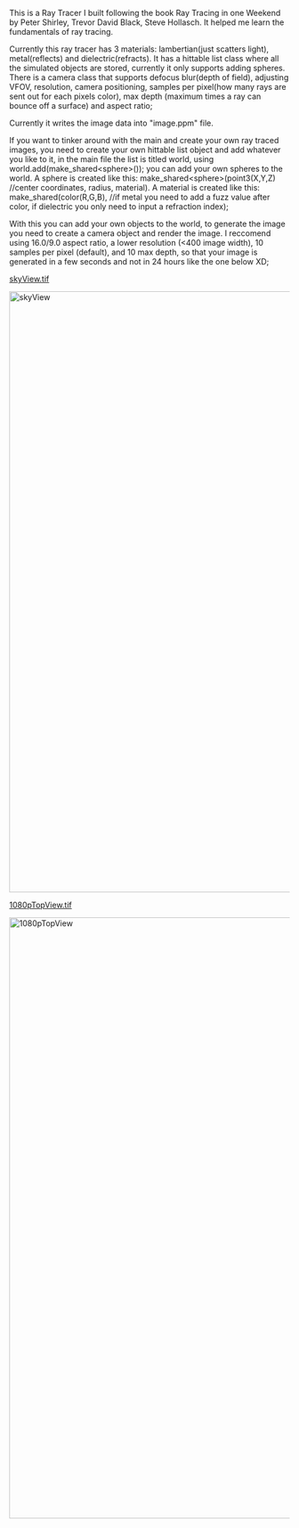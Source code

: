This is a Ray Tracer I built following the book Ray Tracing in one Weekend by Peter Shirley, Trevor David Black, Steve Hollasch. It helped me learn the fundamentals of ray tracing.

Currently this ray tracer has 3 materials: lambertian(just scatters light), metal(reflects) and dielectric(refracts). It has a hittable list class where all the simulated objects are stored, currently it only supports adding spheres.
There is a camera class that supports defocus blur(depth of field), adjusting VFOV, resolution, camera positioning, samples per pixel(how many rays are sent out for each pixels color), max depth (maximum times a ray can bounce off a surface) and aspect ratio;

Currently it writes the image data into "image.ppm" file.

If you want to tinker around with the main and create your own ray traced images, you need to create your own hittable list object and add whatever you like to it, in the main file the list is titled world,
using world.add(make_shared\<sphere>\()); you can add your own spheres to the world. A sphere is created like this: make_shared\<sphere>\(point3(X,Y,Z) //center coordinates, radius, material).
A material is created like this: make_shared<material type>(color(R,G,B), //if metal you need to add a fuzz value after color, if dielectric you only need to input a refraction index);

With this you can add your own objects to the world, to generate the image you need to create a camera object and render the image. I reccomend using 16.0/9.0 aspect ratio, a lower resolution (<400 image width), 10 samples per pixel (default), and 10 max depth, so that your image is generated in a few seconds and not in 24 hours like the one below XD;



[skyView.tif](https://github.com/user-attachments/files/21956627/skyView.tif)


<img width="1920" height="1080" alt="skyView" src="https://github.com/user-attachments/assets/be6f686f-8f05-41cf-9f48-002fa4ac22a3" />


[1080pTopView.tif](https://github.com/user-attachments/files/21956636/1080pTopView.tif)


<img width="1920" height="1080" alt="1080pTopView" src="https://github.com/user-attachments/assets/66ec050a-8551-45a5-84a6-aad8daa5d05b" />

